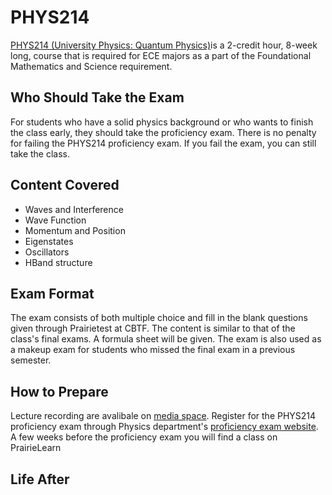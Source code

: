 # PHYS214

[PHYS214 (University Physics: Quantum Physics)](../Course%20Wiki/PHYS%20Course%20Offerings/PHYS214.md)is a 2-credit hour, 8-week long, course that is required for ECE majors as a part of the Foundational Mathematics and Science requirement.

## Who Should Take the Exam

For students who have a solid physics background or who wants to finish the class early, they should take the proficiency exam. There is no penalty for failing the PHYS214 proficiency exam. If you fail the exam, you can still take the class.

## Content Covered

- Waves and Interference
- Wave Function
- Momentum and Position
- Eigenstates
- Oscillators
- HBand structure

## Exam Format

The exam consists of both multiple choice and fill in the blank questions given through Prairietest at CBTF. The content is similar to that of the class's final exams. A formula sheet will be given. The exam is also used as a makeup exam for students who missed the final exam in a previous semester. 

## How to Prepare

Lecture recording are avalibale on [media space](https://mediaspace.illinois.edu/channel/Physics+214+Summer+2020/165144871). Register for the PHYS214 proficiency exam through Physics department's [proficiency exam website](https://physics.illinois.edu/academics/courses/proficiency-exams). A few weeks before the proficiency exam you will find a class on PrairieLearn 

## Life After


